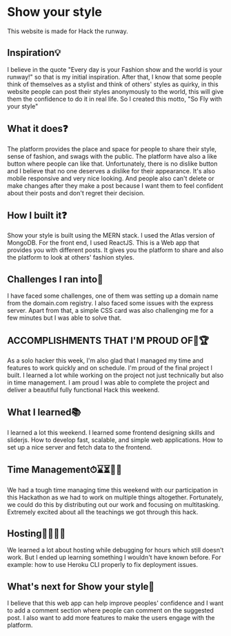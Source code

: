 # Show your style
This website is made for Hack the runway.

## Inspiration💡
I believe in the quote "Every day is your Fashion show and the world is your runway!" so that is my initial inspiration. After that, I know that some people think of themselves as a stylist and think of others' styles as quirky, in this website people can post their styles anonymously to the world, this will give them the confidence to do it in real life. So I created this motto, "So Fly with your style"


## What it does❓
The platform provides the place and space for people to share their style, sense of fashion, and swags with the public. The platform have also a like button where people can like that. Unfortunately, there is no dislike button and I believe that no one deserves a dislike for their appearance.  It's also mobile responsive and very nice looking. And people also can't delete or make changes after they make a post because I want them to feel confident about their posts and don't regret their decision.

## How I built it❓
Show your style is built using the MERN stack. I used the Atlas version of MongoDB. For the front end, I used ReactJS. This is a Web app that provides you with different posts. It gives you the platform to share and also the platform to look at others' fashion styles. 

## Challenges I ran into🎢
I have faced some challenges, one of them was setting up a domain name from the domain.com registry. I also faced some issues with the express server. Apart from that, a simple CSS card was also challenging me for a few minutes but I was able to solve that. 

## ACCOMPLISHMENTS THAT I'M PROUD OF🏅🏆
As a solo hacker this week, I'm also glad that I managed my time and features to work quickly and on schedule. I'm proud of the final project I built. I learned a lot while working on the project not just technically but also in time management. I am proud I was able to complete the project and deliver a beautiful fully functional Hack this weekend.

## What I learned📚
I learned a lot this weekend. I learned some frontend designing skills and sliderjs.
How to develop fast, scalable, and simple web applications.
How to set up a nice server and fetch data to the frontend.

## Time Management⏱⌛⏳🏃‍♂️
We had a tough time managing time this weekend with our participation in this Hackathon as we had to work on multiple things altogether. Fortunately, we could do this by distributing out our work and focusing on multitasking. Extremely excited about all the teachings we got through this hack.

## Hosting👩‍🏫👩‍💻
We learned a lot about hosting while debugging for hours which still doesn't work. But I ended up learning something I wouldn't have known before. For example: how to use Heroku CLI properly to fix deployment issues.

## What's next for Show your style🔭 
I believe that this web app can help improve peoples' confidence and I want to add a comment section where people can comment on the suggested post. I also want to add more features to make the users engage with the platform.
